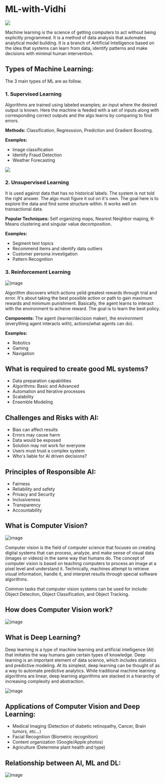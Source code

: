 # ML-with-Vidhi

<img src="https://mitsloan.mit.edu/sites/default/files/styles/article_header/public/2021-04/machine-learning_2.jpg?h=865425c3&itok=AJPWyQXS">

Machine learning is the science of getting computers to act without being explicitly programmed. It is a method of data analysis that automates analytical model building. It is a branch of Aritificial Intelligence based on the idea that systems can learn from data, identify patterns and make decisions with minimal human intervention.

## Types of Machine Learning:

The 3 main types of ML are as follow.

<b><h3>1. Supervised Learning </h3></b>

Algorithms are trained using labeled examples; an input where the desired output is known. Here the machine is feeded with a set of inputs along with corresponding correct outputs and the algo learns by comparing to find errors.

**Methods:** Classification, Regresssion, Prediction and Gradient Boosting.

**Examples:**
- Image classification
- Identify Fraud Detection
- Weather Forecasting

<img src = "https://litslink.com/wp-content/uploads/2021/05/machine-learning-types-infographics_1.png">

<b><h3>2. Unsupervised Learning </h3></b>

It is used against data that has no historical labels. The system is not told the right answer. The algo must figure it out on it's own. The goal here is to explore the data and find some structure within. It works well on transactional data.

**Popular Techniques:** Self organizing maps, Nearest Neighbor maping, K-Means clustering and singular value decomposition.

**Examples:**
- Segment text topics
- Recommend items and identify data outliers
- Customer persona investigation
- Pattern Recognition

<b><h3>3. Reinforcement Learning </h3></b>

![image](https://user-images.githubusercontent.com/83345228/178416916-0752f35e-ee46-439b-a219-db8196169264.png)

Algorithm discovers which actions yeild greatest rewards through trial and error. It's about taking the best possible action or path to gain maximum rewards and minimum punishment. Basically, the agent learns to interact with the environment to acheive reward. The goal is to learn the best policy.

**Components:** The agent (learner/decision maker), the environment (everything agent interacts with), actions(what agents can do).

**Examples:**
- Robotics
- Gaming
- Navigation

## What is required to create good ML systems?

- Data preparation capabilities
- Algorithms: Basic and Advanced
- Automation and Iterative processes
- Scalability
- Ensemble Modeling

## Challenges and Risks with AI:

- Bias can affect results
- Errors may cause harm
- Data would be exposed
- Solution may not work for everyone
- Users must trust a complex system
- Who's liable for AI driven decisions?

## Principles of Responsible AI:

- Fairness
- Reliability and safety
- Privacy and Security
- Inclusiveness
- Transparency
- Accountability


## What is Computer Vision?

![image](https://user-images.githubusercontent.com/83345228/178419725-9b09032f-c9bc-48ae-a478-582a2092aece.png)

Computer vision is the field of computer science that focuses on creating digital systems that can process, analyze, and make sense of visual data (images or videos) in the same way that humans do. The concept of computer vision is based on teaching computers to process an image at a pixel level and understand it. Technically, machines attempt to retrieve visual information, handle it, and interpret results through special software algorithms.

Common tasks that computer vision systems can be used for include: Object Detection, Object Classification, and Object Tracking.


## How does Computer Vision work?

![image](https://user-images.githubusercontent.com/83345228/178420184-0180145b-12d6-477d-96aa-53695d99a970.png)

## What is Deep Learning?

Deep learning is a type of machine learning and artificial intelligence (AI) that imitates the way humans gain certain types of knowledge. Deep learning is an important element of data science, which includes statistics and predictive modeling. At its simplest, deep learning can be thought of as a way to automate predictive analytics. While traditional machine learning algorithms are linear, deep learning algorithms are stacked in a hierarchy of increasing complexity and abstraction.

![image](https://user-images.githubusercontent.com/83345228/178420852-e1205099-8218-4291-9f55-9f13303677ea.png)

## Applications of Computer Vision and Deep Learning:

- Medical Imaging (Detection of diabetic retinopathy, Cancer, Brain tumors, etc...)
- Facial Recognition (Biometric recognition)
- Content organization (Google/Apple photos)
- Agriculture (Determine plant health and type)

## Relationship between AI, ML and DL:

![image](https://user-images.githubusercontent.com/83345228/178422228-b80fea8b-6140-49e0-8ad4-7451da9d8ea7.png)


